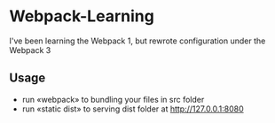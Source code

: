 # Webpack-Learning
I've been learning the Webpack 1, but rewrote configuration under the Webpack 3

## Usage
- run «webpack» to bundling your files in src folder
- run «static dist» to serving dist folder at http://127.0.0.1:8080
